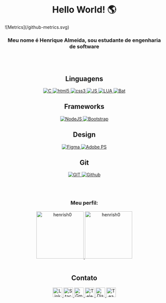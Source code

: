 <!DOCTYPE html>
<html lang="pt-br">

<body>
    <h1 align="center"><b>Hello World! 🌎</b></h1>
![Metrics](/github-metrics.svg)
    <h3 align="center">Meu nome é Henrique Almeida, sou estudante de engenharia de software</h3><br><br>
    <h2 align="center">Linguagens</h2>
    <p align="center">
        <a href="#">
            <img src="https://img.shields.io/badge/C-00599C?style=for-the-badge&logo=c&logoColor=white" alt="C">
        </a>
        <a href="#">
            <img src="https://img.shields.io/badge/HTML5-E34F26?style=for-the-badge&logo=html5&logoColor=white"
                alt="html5">
        </a>
        <a href="#">
            <img src="https://img.shields.io/badge/CSS3-1572B6?style=for-the-badge&logo=css3&logoColor=white"
                alt="css3">
        </a>
        <a href="#">
            <img src="https://img.shields.io/badge/JavaScript-323330?style=for-the-badge&logo=javascript&logoColor=F7DF1E"
                alt="JS">
        </a>
        <a href="#">
            <img src="https://img.shields.io/badge/Lua-2C2D72?style=for-the-badge&logo=lua&logoColor=white" alt="LUA">
        </a>
        <a href="#">
            <img src="https://img.shields.io/badge/Bat-4EAA25?style=for-the-badge&logo=Bat&logoColor=white"
                alt="Bat" />
        </a>
    </p>
    <h2 align="center">Frameworks</h2>
    <p align="center">
        <a href="#">
            <img src="https://img.shields.io/badge/Node.js-43853D?style=for-the-badge&logo=node.js&logoColor=white"
                alt="NodeJS">
        </a>
        <a href="#">
            <img src="https://img.shields.io/badge/Bootstrap-38B2AC?style=for-the-badge&logo=bootstrap&logoColor=white"
                alt="Bootstrap">
        </a>
    </p>
    <h2 align="center">Design</h2>
    <p align="center">
        <a href="#">
            <img src="https://img.shields.io/badge/Figma-F24E1E?style=for-the-badge&logo=figma&logoColor=white"
                alt="Figma">
        </a>
        <a href="#">
            <img src="https://img.shields.io/badge/Adobe%20Photoshop-31A8FF?style=for-the-badge&logo=Adobe%20Photoshop&logoColor=black"
                alt="Adobe PS">
        </a>
    </p>
    <h2 align="center">Git</h2>
    <p align="center">
        <a href="#">
            <img src="https://img.shields.io/badge/GIT-E44C30?style=for-the-badge&logo=git&logoColor=white" alt="GIT">
        </a>
        <a href="#">
            <img src="https://img.shields.io/badge/GitHub-100000?style=for-the-badge&logo=github&logoColor=white"
                alt="Github">
        </a>
    </p><br><br>
    <h3 align="center">Meu perfil:</h3>
    <div align="center" style="display: inline_block">
        <a href="#">
            <img alt="henrish0"
                src="https://github-readme-stats.vercel.app/api/top-langs/?username=henrish0&layout=compact&langs_count=10&hide_border=true"
                height="150rem">
        </a>
        <a href="#">
            <img alt="henrish0"
                src="https://github-readme-stats.vercel.app/api?username=henrish0&show_icons=true&hide_border=true"
                height="150rem">
        </a>
    </div><br>
    <h2 align="center">Contato</h2>
    <p align="center">
        <a href="https://www.linkedin.com/in/henrique-almeida100/">
            <img src="https://www.vectorlogo.zone/logos/linkedin/linkedin-icon.svg" alt="LinkedIn" height="30"
                width="30">
        </a>
        <a href="https://stackoverflow.com/users/19043546/henrique-almeida">
            <img src="https://www.vectorlogo.zone/logos/stackoverflow/stackoverflow-icon.svg" alt="Stack Overflow"
                height="30" width="30">
        </a>
        <a href="mailto:hcarvalhoalmeida7@gmail.com">
            <img src="https://www.vectorlogo.zone/logos/gmail/gmail-icon.svg" alt="Gmail" height="30" width="30">
        </a>
        <a href="https://t.me/henrish0">
            <img src="https://www.vectorlogo.zone/logos/telegram/telegram-icon.svg" alt="Telegram" height="30"
                width="30">
        </a>
        <a href="https://discord.com/users/940065757956558928">
            <img src="https://www.vectorlogo.zone/logos/discordapp/discordapp-icon.svg" alt="Discord" height="30"
                width="30">
        </a>
        <a href="https://teams.microsoft.com/l/chat/0/0?users=hcarvalhoalmeida7@gmail.com">
            <img src="https://cdn.worldvectorlogo.com/logos/microsoft-teams.svg" alt="Teams" height="30" width="30">
        </a>
    </p>
</body>

</html>
